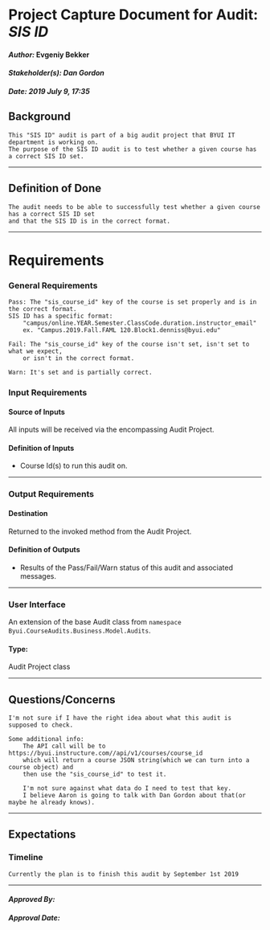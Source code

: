 # Project Capture Document for Audit: _SIS ID_ 
#### *Author:* Evgeniy Bekker
#### *Stakeholder(s): Dan Gordon*
#### *Date: 2019 July 9, 17:35*

## Background

    This "SIS ID" audit is part of a big audit project that BYUI IT department is working on.
    The purpose of the SIS ID audit is to test whether a given course has a correct SIS ID set. 
    
-----

## Definition of Done

    The audit needs to be able to successfully test whether a given course has a correct SIS ID set
    and that the SIS ID is in the correct format.

-----

# Requirements

### General Requirements
<!-- What counts as pass/fail/warn? -->

    Pass: The "sis_course_id" key of the course is set properly and is in the correct format. 
    SIS ID has a specific format:
        "campus/online.YEAR.Semester.ClassCode.duration.instructor_email" 
        ex. "Campus.2019.Fall.FAML 120.Block1.denniss@byui.edu"

    Fail: The "sis_course_id" key of the course isn't set, isn't set to what we expect,
        or isn't in the correct format.

    Warn: It's set and is partially correct.

### Input Requirements
#### Source of Inputs
All inputs will be received via the encompassing Audit Project.

#### Definition of Inputs
<!-- TBD: do not fill out just yet -->
- Course Id(s) to run this audit on.
---

### Output Requirements
#### Destination
Returned to the invoked method from the Audit Project.

#### Definition of Outputs
<!-- TBD: do not fill out just yet -->
- Results of the Pass/Fail/Warn status of this audit and associated messages.
---

### User Interface
An extension of the base Audit class from `namespace Byui.CourseAudits.Business.Model.Audits`.
#### Type:
Audit Project class

-----

## Questions/Concerns

    I'm not sure if I have the right idea about what this audit is supposed to check.

    Some additional info:
        The API call will be to https://byui.instructure.com//api/v1/courses/course_id
        which will return a course JSON string(which we can turn into a course object) and 
        then use the "sis_course_id" to test it. 

        I'm not sure against what data do I need to test that key. 
        I believe Aaron is going to talk with Dan Gordon about that(or maybe he already knows).
        
-----

## Expectations
### Timeline
<!-- What is the deadline? 2019 Sep 1? -->
<!-- What priority is this audit? -->

    Currently the plan is to finish this audit by September 1st 2019
-----

#### *Approved By:* 
#### *Approval Date:*
